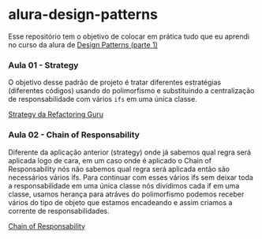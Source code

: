 # alura-design-patterns

Esse repositório tem o objetivo de colocar em prática tudo que eu aprendi no curso da alura de [Design Patterns (parte 1)](https://www.alura.com.br/curso-online-introducao-design-patterns-java)

### Aula 01 - Strategy
O objetivo desse padrão de projeto é tratar diferentes estratégias (diferentes códigos) usando do polimorfismo e substituindo a centralização de responsabilidade com vários `ifs` em uma única classe.

[Strategy da Refactoring Guru](https://refactoring.guru/design-patterns/strategy)

### Aula 02 - Chain of Responsability
Diferente da aplicação anterior (strategy) onde já sabemos qual regra será aplicada logo de cara, em um caso onde é aplicado o Chain of Responsability nós não sabemos qual regra será aplicada então são necessários vários ifs. Para continuar com esses vários ifs sem deixar toda a responsabilidade em uma única classe nós dividimos cada if em uma classe, usamos herança para atráves do polimorfismo podemos receber vários do tipo de objeto que estamos encadeando e assim criamos a corrente de responsabilidades.

[Chain of Responsability](https://refactoring.guru/design-patterns/chain-of-responsibility)